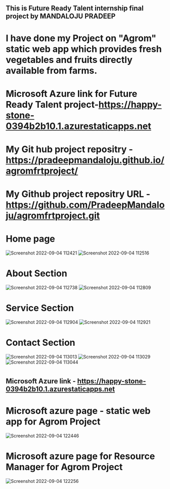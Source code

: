 ## This is Future Ready Talent internship final project by MANDALOJU PRADEEP

# I have done my Project on "Agrom" static web app which provides fresh vegetables and fruits directly available from farms.
# Microsoft Azure link for Future Ready Talent project-https://happy-stone-0394b2b10.1.azurestaticapps.net
# My Git hub project repositry -https://pradeepmandaloju.github.io/agromfrtproject/
# My Github project repositry URL -https://github.com/PradeepMandaloju/agromfrtproject.git

# Home page
![Screenshot 2022-09-04 112421](https://user-images.githubusercontent.com/111443905/188300412-5c870e99-4e7e-43af-9282-b8419de72028.png)
![Screenshot 2022-09-04 112516](https://user-images.githubusercontent.com/111443905/188300455-5295c1f0-bed4-42bb-93d5-baca87c68316.png)
#

# About Section
![Screenshot 2022-09-04 112738](https://user-images.githubusercontent.com/111443905/188300555-fcb860f0-f82a-45f7-ac82-df462bf81b30.png)
![Screenshot 2022-09-04 112809](https://user-images.githubusercontent.com/111443905/188300901-7bbb5399-e74b-4988-8c14-87d85ad928a8.png)
#

# Service Section
![Screenshot 2022-09-04 112904](https://user-images.githubusercontent.com/111443905/188300574-5178117e-32ad-48a4-b3c4-e94260c9cdb7.png)
![Screenshot 2022-09-04 112921](https://user-images.githubusercontent.com/111443905/188300907-ef6b8bc2-6d3d-4e46-9110-bd073078b9c3.png)
#

# Contact Section
![Screenshot 2022-09-04 113013](https://user-images.githubusercontent.com/111443905/188300596-3f5fcdb8-023a-4943-988b-055689da717c.png)
![Screenshot 2022-09-04 113029](https://user-images.githubusercontent.com/111443905/188300601-b3c313fd-29f9-4d45-87f1-4a2dd9041799.png)
![Screenshot 2022-09-04 113044](https://user-images.githubusercontent.com/111443905/188300602-b0c044a6-966d-459f-817e-54c86bb845dc.png)
#

## Microsoft Azure link - https://happy-stone-0394b2b10.1.azurestaticapps.net
# Microsoft azure page - static web app for Agrom Project
![Screenshot 2022-09-04 122446](https://user-images.githubusercontent.com/111443905/188301404-608eca18-cb13-4a0d-9752-13faeb6fcde0.png)
#

# Microsoft azure page for Resource Manager for Agrom Project
![Screenshot 2022-09-04 122256](https://user-images.githubusercontent.com/111443905/188301409-2aeeaad9-9537-4728-aa17-5ce585338ab8.png)
#
